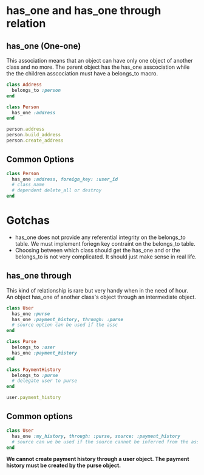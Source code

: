 
# has_one and has\_one through relation

## has_one (One-one)
This association means that an object can have only one object of another class and no more. The parent object has the has_one asscociation while the the children asscociation must have a belongs\_to macro.

```ruby
class Address
  belongs_to :person
end

class Person
  has_one :address
end

person.address
person.build_address
person.create_address
```

## Common Options
```ruby
class Person
  has_one :address, foreign_key: :user_id
  # class_name
  # dependent delete_all or destroy
end
```

# Gotchas
- has_one does not provide any referential integrity on the belongs\_to table. We must implement foriegn key contraint on the belongs\_to table.
- Choosing between which class should get the has_one and or the belongs\_to is not very complicated. It should just make sense in real life.

## has_one through
This kind of relationship is rare but very handy when in the need of hour.  
An object has_one of another class's object through an intermediate object.

```ruby
class User
  has_one :purse
  has_one :payment_history, through: :purse
  # source option can be used if the assc
end

class Purse
  belongs_to :user
  has_one :payment_history
end

class PaymentHistory
  belongs_to :purse
  # delegate user to purse
end

user.payment_history
```

## Common options
```ruby
class User
  has_one :my_history, through: :purse, source: :payment_history
  # source can we be used if the source cannot be inferred from the association name
end
```

**We cannot create payment history through a user object. The payment history must be created by the purse object.**
